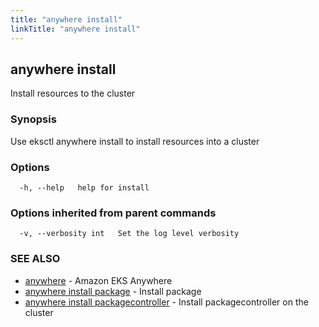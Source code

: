 ```yaml
---
title: "anywhere install"
linkTitle: "anywhere install"
---
```


## anywhere install

Install resources to the cluster

### Synopsis

Use eksctl anywhere install to install resources into a cluster

### Options

```
  -h, --help   help for install
```

### Options inherited from parent commands

```
  -v, --verbosity int   Set the log level verbosity
```

### SEE ALSO

* [anywhere](../anywhere/)	 - Amazon EKS Anywhere
* [anywhere install package](../anywhere_install_package/)	 - Install package
* [anywhere install packagecontroller](../anywhere_install_packagecontroller/)	 - Install packagecontroller on the cluster

